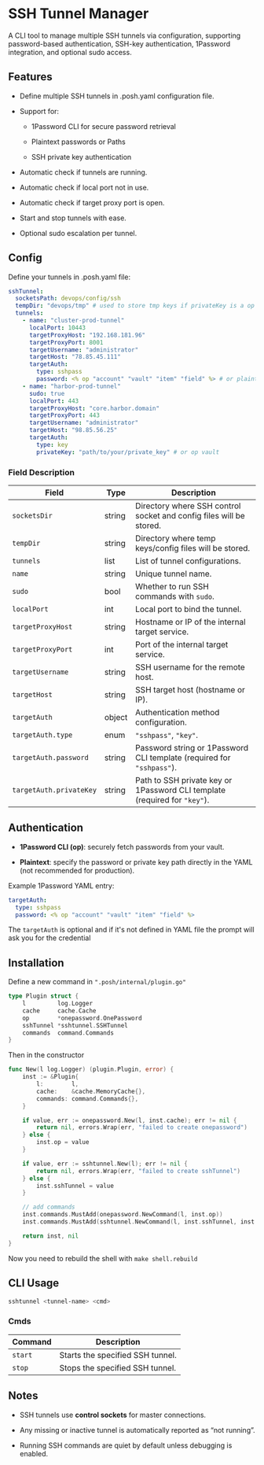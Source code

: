 SSH Tunnel Manager
==================

A CLI tool to manage multiple SSH tunnels via configuration, supporting password-based authentication, SSH-key authentication, 1Password integration, and optional sudo access.

Features
--------

*   Define multiple SSH tunnels in .posh.yaml configuration file.

*   Support for:

    *   1Password CLI for secure password retrieval

    *   Plaintext passwords or Paths

    *   SSH private key authentication

*   Automatic check if tunnels are running.

*   Automatic check if local port not in use.

*   Automatic check if target proxy port is open.

*   Start and stop tunnels with ease.

*   Optional sudo escalation per tunnel.


Config
-------------

Define your tunnels in .posh.yaml file:

```yaml
sshTunnel:
  socketsPath: devops/config/ssh
  tempDir: "devops/tmp" # used to store tmp keys if privateKey is a op vault
  tunnels:
    - name: "cluster-prod-tunnel"
      localPort: 10443
      targetProxyHost: "192.168.181.96"
      targetProxyPort: 8001
      targetUsername: "administrator"
      targetHost: "78.85.45.111"
      targetAuth:
        type: sshpass
        password: <% op "account" "vault" "item" "field" %> # or plaintext
    - name: "harbor-prod-tunnel"
      sudo: true
      localPort: 443
      targetProxyHost: "core.harbor.domain"
      targetProxyPort: 443
      targetUsername: "administrator"
      targetHost: "98.85.56.25"
      targetAuth:
        type: key
        privateKey: "path/to/your/private_key" # or op vault
```


### Field Description

| Field                   | Type     | Description                                                                       |
| ----------------------- | -------- | --------------------------------------------------------------------------------- |
| `socketsDir`            | string   | Directory where SSH control socket and config files will be stored.               |
| `tempDir`               | string   | Directory where temp keys/config files will be stored.                                 |
| `tunnels`               | list     | List of tunnel configurations.                                                    |
| `name`                  | string   | Unique tunnel name.                                                               |
| `sudo`                  | bool     | Whether to run SSH commands with `sudo`.                                          |
| `localPort`             | int      | Local port to bind the tunnel.                                                    |
| `targetProxyHost`       | string   | Hostname or IP of the internal target service.                                    |
| `targetProxyPort`       | int      | Port of the internal target service.                                              |
| `targetUsername`        | string   | SSH username for the remote host.                                                 |
| `targetHost`            | string   | SSH target host (hostname or IP).                                                 |
| `targetAuth`            | object   | Authentication method configuration.                                              |
| `targetAuth.type`       | enum     | `"sshpass"`, `"key"`.                                                             |
| `targetAuth.password`   | string   | Password string or 1Password CLI template (required for `"sshpass"`).             |
| `targetAuth.privateKey` | string   | Path to SSH private key or 1Password CLI template (required for `"key"`).         |

Authentication
--------------

*   **1Password CLI (op)**: securely fetch passwords from your vault.

*   **Plaintext**: specify the password or private key path directly in the YAML (not recommended for production).


Example 1Password YAML entry:

```yaml
targetAuth:
  type: sshpass
  password: <% op "account" "vault" "item" "field" %>
```
The `targetAuth` is optional and if it's not defined in YAML file the prompt will ask you for the credential

Installation
---------
Define a new command in `".posh/internal/plugin.go"`

```go
type Plugin struct {
	l         log.Logger
	cache     cache.Cache
	op        *onepassword.OnePassword
	sshTunnel *sshtunnel.SSHTunnel
	commands  command.Commands
}
```

Then in the constructor
```go
func New(l log.Logger) (plugin.Plugin, error) {
	inst := &Plugin{
		l:        l,
		cache:    &cache.MemoryCache{},
		commands: command.Commands{},
	}

	if value, err := onepassword.New(l, inst.cache); err != nil {
		return nil, errors.Wrap(err, "failed to create onepassword")
	} else {
		inst.op = value
	}

	if value, err := sshtunnel.New(l); err != nil {
		return nil, errors.Wrap(err, "failed to create sshTunnel")
	} else {
		inst.sshTunnel = value
	}

	// add commands
	inst.commands.MustAdd(onepassword.NewCommand(l, inst.op))
	inst.commands.MustAdd(sshtunnel.NewCommand(l, inst.sshTunnel, inst.cache, inst.op))

	return inst, nil
}
```
Now you need to rebuild the shell with `make shell.rebuild`

CLI Usage
---------
```bash
sshtunnel <tunnel-name> <cmd>
```

### Cmds

| Command | Description                      |
| ------- | -------------------------------- |
| `start` | Starts the specified SSH tunnel. |
| `stop`  | Stops the specified SSH tunnel.  |


Notes
-----

*   SSH tunnels use **control sockets** for master connections.

*   Any missing or inactive tunnel is automatically reported as “not running”.

*   Running SSH commands are quiet by default unless debugging is enabled.

